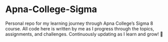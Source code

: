 # Apna-College-Sigma
Personal repo for my learning journey through Apna College’s Sigma 8 course. All code here is written by me as I progress through the topics, assignments, and challenges. Continuously updating as I learn and grow! 🌱

